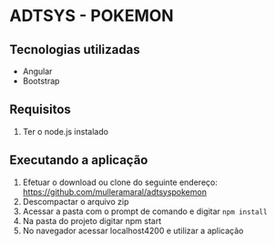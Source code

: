 # ADTSYS - POKEMON

## Tecnologias utilizadas

- Angular
- Bootstrap

## Requisitos

1. Ter o node.js instalado

## Executando a aplicação

1. Efetuar o download ou clone do seguinte endereço: https://github.com/mulleramaral/adtsyspokemon
2. Descompactar o arquivo zip
3. Acessar a pasta com o prompt de comando e digitar `npm install`
4. Na pasta do projeto digitar npm start
5. No navegador acessar localhost4200 e utilizar a aplicação